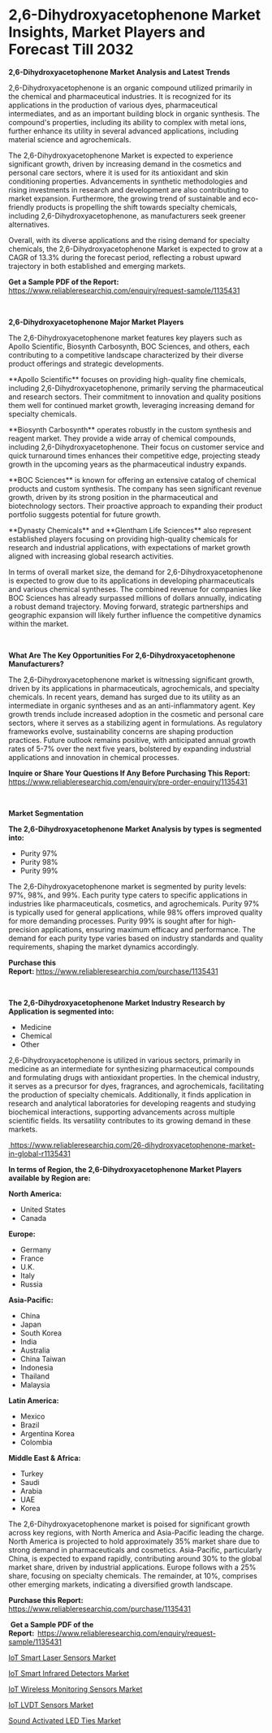 <p><h1>2,6-Dihydroxyacetophenone Market Insights, Market Players and Forecast Till 2032</h1></p><p><strong>2,6-Dihydroxyacetophenone Market Analysis and Latest Trends</strong></p>
<p><p>2,6-Dihydroxyacetophenone is an organic compound utilized primarily in the chemical and pharmaceutical industries. It is recognized for its applications in the production of various dyes, pharmaceutical intermediates, and as an important building block in organic synthesis. The compound's properties, including its ability to complex with metal ions, further enhance its utility in several advanced applications, including material science and agrochemicals.</p><p>The 2,6-Dihydroxyacetophenone Market is expected to experience significant growth, driven by increasing demand in the cosmetics and personal care sectors, where it is used for its antioxidant and skin conditioning properties. Advancements in synthetic methodologies and rising investments in research and development are also contributing to market expansion. Furthermore, the growing trend of sustainable and eco-friendly products is propelling the shift towards specialty chemicals, including 2,6-Dihydroxyacetophenone, as manufacturers seek greener alternatives.</p><p>Overall, with its diverse applications and the rising demand for specialty chemicals, the 2,6-Dihydroxyacetophenone Market is expected to grow at a CAGR of 13.3% during the forecast period, reflecting a robust upward trajectory in both established and emerging markets.</p></p>
<p><strong>Get a Sample PDF of the Report:&nbsp;</strong> <a href="https://www.reliableresearchiq.com/enquiry/request-sample/1135431?utm_campaign=1137&utm_medium=2&utm_source=Github&utm_content=ia&utm_term=25032025&utm_id=26-dihydroxyacetophenone">https://www.reliableresearchiq.com/enquiry/request-sample/1135431</a></p>
<p>&nbsp;</p>
<p><strong>2,6-Dihydroxyacetophenone Major Market Players</strong></p>
<p><p>The 2,6-Dihydroxyacetophenone market features key players such as Apollo Scientific, Biosynth Carbosynth, BOC Sciences, and others, each contributing to a competitive landscape characterized by their diverse product offerings and strategic developments.</p><p>**Apollo Scientific** focuses on providing high-quality fine chemicals, including 2,6-Dihydroxyacetophenone, primarily serving the pharmaceutical and research sectors. Their commitment to innovation and quality positions them well for continued market growth, leveraging increasing demand for specialty chemicals.</p><p>**Biosynth Carbosynth** operates robustly in the custom synthesis and reagent market. They provide a wide array of chemical compounds, including 2,6-Dihydroxyacetophenone. Their focus on customer service and quick turnaround times enhances their competitive edge, projecting steady growth in the upcoming years as the pharmaceutical industry expands.</p><p>**BOC Sciences** is known for offering an extensive catalog of chemical products and custom synthesis. The company has seen significant revenue growth, driven by its strong position in the pharmaceutical and biotechnology sectors. Their proactive approach to expanding their product portfolio suggests potential for future growth.</p><p>**Dynasty Chemicals** and **Glentham Life Sciences** also represent established players focusing on providing high-quality chemicals for research and industrial applications, with expectations of market growth aligned with increasing global research activities.</p><p>In terms of overall market size, the demand for 2,6-Dihydroxyacetophenone is expected to grow due to its applications in developing pharmaceuticals and various chemical syntheses. The combined revenue for companies like BOC Sciences has already surpassed millions of dollars annually, indicating a robust demand trajectory. Moving forward, strategic partnerships and geographic expansion will likely further influence the competitive dynamics within the market.</p></p>
<p>&nbsp;</p>
<p><strong>What Are The Key Opportunities For 2,6-Dihydroxyacetophenone Manufacturers?</strong></p>
<p><p>The 2,6-Dihydroxyacetophenone market is witnessing significant growth, driven by its applications in pharmaceuticals, agrochemicals, and specialty chemicals. In recent years, demand has surged due to its utility as an intermediate in organic syntheses and as an anti-inflammatory agent. Key growth trends include increased adoption in the cosmetic and personal care sectors, where it serves as a stabilizing agent in formulations. As regulatory frameworks evolve, sustainability concerns are shaping production practices. Future outlook remains positive, with anticipated annual growth rates of 5-7% over the next five years, bolstered by expanding industrial applications and innovation in chemical processes.</p></p>
<p><strong>Inquire or Share Your Questions If Any Before Purchasing This Report:</strong> <a href="https://www.reliableresearchiq.com/enquiry/pre-order-enquiry/1135431?utm_campaign=1137&utm_medium=2&utm_source=Github&utm_content=ia&utm_term=25032025&utm_id=26-dihydroxyacetophenone">https://www.reliableresearchiq.com/enquiry/pre-order-enquiry/1135431</a></p>
<p>&nbsp;</p>
<p><strong>Market Segmentation</strong></p>
<p><strong>The 2,6-Dihydroxyacetophenone Market Analysis by types is segmented into:</strong></p>
<p><ul><li>Purity 97%</li><li>Purity 98%</li><li>Purity 99%</li></ul></p>
<p><p>The 2,6-Dihydroxyacetophenone market is segmented by purity levels: 97%, 98%, and 99%. Each purity type caters to specific applications in industries like pharmaceuticals, cosmetics, and agrochemicals. Purity 97% is typically used for general applications, while 98% offers improved quality for more demanding processes. Purity 99% is sought after for high-precision applications, ensuring maximum efficacy and performance. The demand for each purity type varies based on industry standards and quality requirements, shaping the market dynamics accordingly.</p></p>
<p><strong>Purchase this Report:&nbsp;</strong><a href="https://www.reliableresearchiq.com/purchase/1135431?utm_campaign=1137&utm_medium=2&utm_source=Github&utm_content=ia&utm_term=25032025&utm_id=26-dihydroxyacetophenone">https://www.reliableresearchiq.com/purchase/1135431</a></p>
<p>&nbsp;</p>
<p><strong>The 2,6-Dihydroxyacetophenone Market Industry Research by Application is segmented into:</strong></p>
<p><ul><li>Medicine</li><li>Chemical</li><li>Other</li></ul></p>
<p><p>2,6-Dihydroxyacetophenone is utilized in various sectors, primarily in medicine as an intermediate for synthesizing pharmaceutical compounds and formulating drugs with antioxidant properties. In the chemical industry, it serves as a precursor for dyes, fragrances, and agrochemicals, facilitating the production of specialty chemicals. Additionally, it finds application in research and analytical laboratories for developing reagents and studying biochemical interactions, supporting advancements across multiple scientific fields. Its versatility contributes to its growing demand in these markets.</p></p>
<p><a href="https://www.reliableresearchiq.com/26-dihydroxyacetophenone-market-in-global-r1135431?utm_campaign=1137&utm_medium=2&utm_source=Github&utm_content=ia&utm_term=25032025&utm_id=26-dihydroxyacetophenone">&nbsp;https://www.reliableresearchiq.com/26-dihydroxyacetophenone-market-in-global-r1135431</a></p>
<p><strong>In terms of Region, the 2,6-Dihydroxyacetophenone Market Players available by Region are:</strong></p>
<p>
    <p> <strong> North America: </strong>
        <ul>
            <li>United States</li>
            <li>Canada</li>
        </ul>
        </p> 
    <p> <strong> Europe: </strong>
        <ul>
            <li>Germany</li>
            <li>France</li>
            <li>U.K.</li>
            <li>Italy</li>
            <li>Russia</li>
        </ul>
        </p> 
    <p> <strong> Asia-Pacific: </strong>
        <ul>
            <li>China</li>
            <li>Japan</li>
            <li>South Korea</li>
            <li>India</li>
            <li>Australia</li>
            <li>China Taiwan</li>
            <li>Indonesia</li>
            <li>Thailand</li>
            <li>Malaysia</li>
        </ul>
        </p> 
    <p> <strong> Latin America: </strong>
        <ul>
            <li>Mexico</li>
            <li>Brazil</li>
            <li>Argentina Korea</li>
            <li>Colombia</li>
        </ul>
        </p> 
    <p> <strong> Middle East & Africa: </strong>
        <ul>
            <li>Turkey</li>
            <li>Saudi</li>
            <li>Arabia</li>
            <li>UAE</li>
            <li>Korea</li>
        </ul>
    </p>
    </p>
<p><p>The 2,6-Dihydroxyacetophenone market is poised for significant growth across key regions, with North America and Asia-Pacific leading the charge. North America is projected to hold approximately 35% market share due to strong demand in pharmaceuticals and cosmetics. Asia-Pacific, particularly China, is expected to expand rapidly, contributing around 30% to the global market share, driven by industrial applications. Europe follows with a 25% share, focusing on specialty chemicals. The remainder, at 10%, comprises other emerging markets, indicating a diversified growth landscape.</p></p>
<p><strong>Purchase this Report: </strong><a href="https://www.reliableresearchiq.com/purchase/1135431?utm_campaign=1137&utm_medium=2&utm_source=Github&utm_content=ia&utm_term=25032025&utm_id=26-dihydroxyacetophenone">https://www.reliableresearchiq.com/purchase/1135431</a></p>
<p>&nbsp;<strong>Get a Sample PDF of the Report:&nbsp;&nbsp;</strong><a href="https://www.reliableresearchiq.com/enquiry/request-sample/1135431?utm_campaign=1137&utm_medium=2&utm_source=Github&utm_content=ia&utm_term=25032025&utm_id=26-dihydroxyacetophenone">https://www.reliableresearchiq.com/enquiry/request-sample/1135431</a></p>
<p><strong></strong></p>
<p><p><a href="https://github.com/sarialahipff/Market-Research-Report-List-1/blob/main/iot-smart-laser-sensors-market.md?utm_campaign=1137&utm_medium=2&utm_source=Github&utm_content=ia&utm_term=25032025&utm_id=26-dihydroxyacetophenone">IoT Smart Laser Sensors Market</a></p><p><a href="https://github.com/edderkoliso1/Market-Research-Report-List-1/blob/main/iot-smart-infrared-detectors-market.md?utm_campaign=1137&utm_medium=2&utm_source=Github&utm_content=ia&utm_term=25032025&utm_id=26-dihydroxyacetophenone">IoT Smart Infrared Detectors Market</a></p><p><a href="https://github.com/seemagarbeha/Market-Research-Report-List-1/blob/main/iot-wireless-monitoring-sensors-market.md?utm_campaign=1137&utm_medium=2&utm_source=Github&utm_content=ia&utm_term=25032025&utm_id=26-dihydroxyacetophenone">IoT Wireless Monitoring Sensors Market</a></p><p><a href="https://github.com/karydacamu/Market-Research-Report-List-1/blob/main/iot-lvdt-sensors-market.md?utm_campaign=1137&utm_medium=2&utm_source=Github&utm_content=ia&utm_term=25032025&utm_id=26-dihydroxyacetophenone">IoT LVDT Sensors Market</a></p><p><a href="https://github.com/mafeasavzal/Market-Research-Report-List-1/blob/main/sound-activated-led-ties-market.md?utm_campaign=1137&utm_medium=2&utm_source=Github&utm_content=ia&utm_term=25032025&utm_id=26-dihydroxyacetophenone">Sound Activated LED Ties Market</a></p></p>